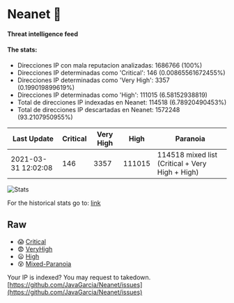 # Neanet :hocho:
#### Threat intelligence feed
#### The stats:

- Direcciones IP con mala reputacion analizadas: 1686766 (100%)
- Direcciones IP determinadas como 'Critical':  146 (0.00865561672455%)
- Direcciones IP determinadas como 'Very High':  3357 (0.199019899619%)
- Direcciones IP determinadas como 'High':  111015 (6.58152938819)
- Total de direcciones IP indexadas en Neanet:  114518 (6.78920490453%)
- Total de direcciones IP descartadas en Neanet:  1572248 (93.2107950955%)

| Last Update | Critical | Very High | High | Paranoia |
| --- | --- | --- | --- | --- |
| 2021-03-31 12:02:08 | 146 | 3357 | 111015 | 114518 mixed list (Critical + Very High + High)|

![Stats](https://docs.google.com/spreadsheets/d/e/2PACX-1vSnaNMIXVabIpDJjufMlzH7poXnshF3mgd8Is1g9ytUEzVsP5my4Trn8f-xkoLLQ38xpL3HtmUexLo6/pubchart?oid=501124687&format=image)

For the historical stats go to: [link](/stats.csv)
## Raw
- :scream: [Critical](https://raw.githubusercontent.com/JavaGarcia/Neanet/master/blacklists/neanet_critical.txt)
- :fearful: [VeryHigh](https://raw.githubusercontent.com/JavaGarcia/Neanet/master/blacklists/neanet_veryHigh.txtt)
- :frowning: [High](https://raw.githubusercontent.com/JavaGarcia/Neanet/master/blacklists/neanet_high.txt)
- :dizzy_face: [Mixed-Paranoia](https://raw.githubusercontent.com/JavaGarcia/Neanet/master/blacklists/neanet_all.txt)


Your IP is indexed? You may request to takedown. [https://github.com/JavaGarcia/Neanet/issues](https://github.com/JavaGarcia/Neanet/issues)







































































































































































































































































































































































































































































































































































































































































































































































































































































































































































































































































































































































































































































































































































































































































































































































































































































































































































































































































































































































































































































































































































































































































































































































































































































































































































































































































































































































































































































































































































































































































































































































































































































































































































































































































































































































































































































































































































































































































































































































































































































































































































































































































































































































































































































































































































































































































































































































































































































































































































































































































































































































































































































































































































































































































